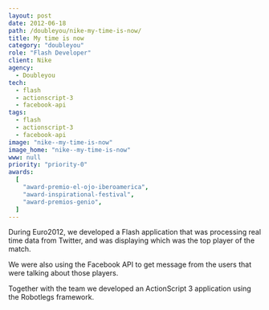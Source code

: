 ```yaml
---
layout: post
date: 2012-06-18
path: /doubleyou/nike-my-time-is-now/
title: My time is now
category: "doubleyou"
role: "Flash Developer"
client: Nike
agency:
  - Doubleyou
tech:
  - flash
  - actionscript-3
  - facebook-api
tags:
  - flash
  - actionscript-3
  - facebook-api
image: "nike--my-time-is-now"
image_home: "nike--my-time-is-now"
www: null
priority: "priority-0"
awards:
  [
    "award-premio-el-ojo-iberoamerica",
    "award-inspirational-festival",
    "award-premios-genio",
  ]
---
```


During Euro2012, we developed a Flash application that was processing real time data from Twitter, and was displaying which was the top player of the match.

We were also using the Facebook API to get message from the users that were talking about those players.

Together with the team we developed an ActionScript 3 application using the Robotlegs framework.
